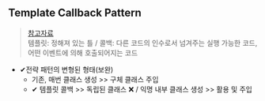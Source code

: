 ## Template Callback Pattern
> [참고자료](https://steady-coding.tistory.com/588) <br>
> 템플릿: 정해져 있는 틀 / 콜백: 다른 코드의 인수로서 넘겨주는 실행 가능한 코드, 어떤 이벤트에 의해 호출되어지는 코드

- ✔전략 패턴의 변형된 형태(보완)
  - 기존, 매번 클래스 생성 >> 구체 클래스 주입 
  - ✔ 템플릿 콜백 >> 독립된 클래스 ❌ / 익명 내부 클래스 생성 >> 활용 및 주입
